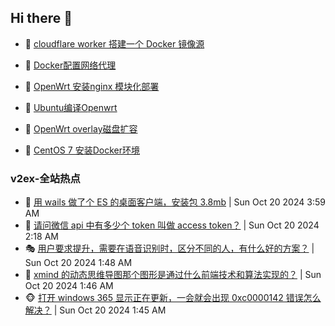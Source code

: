 ## Hi there 👋

<!--
**dkyg666/dkyg666** is a ✨ _special_ ✨ repository because its `README.md` (this file) appears on your GitHub profile.

Here are some ideas to get you started:

- 🔭 I’m currently working on ...
- 🌱 I’m currently learning ...
- 👯 I’m looking to collaborate on ...
- 🤔 I’m looking for help with ...
- 💬 Ask me about ...
- 📫 How to reach me: ...
- 😄 Pronouns: ...
- ⚡ Fun fact: ...
-->

<!-- BLOG-POST-LIST:START -->
- 🦩 [cloudflare worker 搭建一个 Docker 镜像源](http://blog.1996099.xyz/archives/cloudflare-worker-da-jian-yi-ge-docker-jing-xiang-zhan) 

- 🚦 [Docker配置网络代理](http://blog.1996099.xyz/archives/dockerpei-zhi-wang-luo-dai-li) 

- 🫶 [OpenWrt 安装nginx 模块化部署](http://blog.1996099.xyz/archives/openwrt-an-zhuang-nginx-mo-kuai-hua-bu-shu) 

- 🦄 [Ubuntu编译Openwrt](http://blog.1996099.xyz/archives/ubuntuzi-bian-yi-openwrt) 

- 🐻 [OpenWrt overlay磁盘扩容](http://blog.1996099.xyz/archives/openwrt-overlay) 

- 🤖 [CentOS 7 安装Docker环境](http://blog.1996099.xyz/archives/centos-docker) 
<!-- BLOG-POST-LIST:END -->

### v2ex-全站热点
<!-- v2ex:START -->
- 🥸 [用 wails 做了个 ES 的桌面客户端，安装包 3.8mb](https://www.v2ex.com/t/1081878#reply2) | Sun Oct 20 2024 3:59 AM
- 🤗 [请问微信 api 中有多少个 token 叫做 access token？](https://www.v2ex.com/t/1081860#reply2) | Sun Oct 20 2024 2:18 AM
- 🎭 [用户要求提升，需要在语音识别时，区分不同的人，有什么好的方案？](https://www.v2ex.com/t/1081852#reply3) | Sun Oct 20 2024 1:48 AM
- 🥷 [xmind 的动态思维导图那个图形是通过什么前端技术和算法实现的？](https://www.v2ex.com/t/1081851#reply0) | Sun Oct 20 2024 1:46 AM
- 🐵 [打开 windows 365 显示正在更新，一会就会出现 0xc0000142 错误怎么解决？](https://www.v2ex.com/t/1081850#reply17) | Sun Oct 20 2024 1:45 AM<!-- v2ex:END -->

